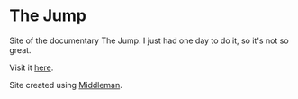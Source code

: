 The Jump
==========

Site of the documentary The Jump. I just had one day to do it, so it's not so great.

Visit it [here](http://thejumpdocumentary.aved.es/).

Site created using [Middleman](https://github.com/middleman/middleman).
